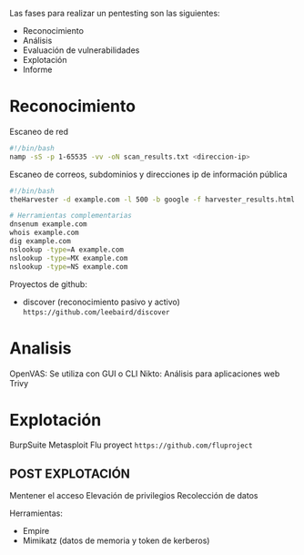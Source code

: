 Las fases para realizar un pentesting son las siguientes:

- Reconocimiento
- Análisis
- Evaluación de vulnerabilidades
- Explotación
- Informe

# Reconocimiento

Escaneo de red

```bash
#!/bin/bash
namp -sS -p 1-65535 -vv -oN scan_results.txt <direccion-ip>
``` 

Escaneo de correos, subdominios y direcciones ip de información pública

```bash
#!/bin/bash
theHarvester -d example.com -l 500 -b google -f harvester_results.html

# Herramientas complementarias
dnsenum example.com
whois example.com
dig example.com
nslookup -type=A example.com
nslookup -type=MX example.com
nslookup -type=NS example.com
```

Proyectos de github:

- discover (reconocimiento pasivo y activo) `https://github.com/leebaird/discover`
# Analisis

OpenVAS: Se utiliza con GUI o CLI
Nikto: Análisis para aplicaciones web
Trivy

# Explotación

BurpSuite
Metasploit
Flu proyect `https://github.com/fluproject`

## POST EXPLOTACIÓN

Mentener el acceso
Elevación de privilegios
Recolección de datos

Herramientas:
- Empire
- Mimikatz (datos de memoria y token de kerberos)



